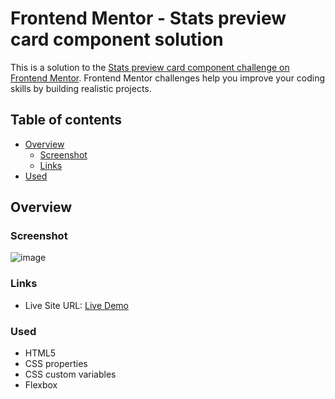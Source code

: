 # Frontend Mentor - Stats preview card component solution

This is a solution to the [Stats preview card component challenge on Frontend Mentor](https://www.frontendmentor.io/challenges/stats-preview-card-component-8JqbgoU62). Frontend Mentor challenges help you improve your coding skills by building realistic projects. 

## Table of contents

- [Overview](#overview)
  - [Screenshot](#screenshot)
  - [Links](#links)
- [Used](#used)

## Overview

### Screenshot

![image](https://github.com/Mohak-Gogia/Stats-preview-card-component/assets/91110127/0df94c89-2b4c-4f0f-aa92-a24add593281)

### Links

- Live Site URL: [Live Demo](https://mohak-gogia.github.io/Blog-preview-card/)

### Used

- HTML5
- CSS properties
- CSS custom variables
- Flexbox
